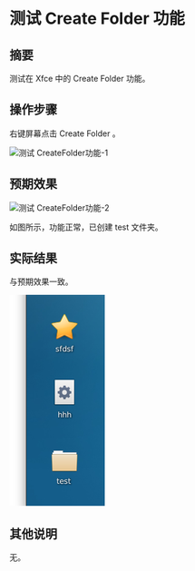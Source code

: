 # 测试 Create Folder 功能

## 摘要

测试在 Xfce 中的 Create Folder 功能。

## 操作步骤

右键屏幕点击 Create Folder 。

![测试 CreateFolder功能-1](./img/测试CreateFolder功能-1.png)

## 预期效果

![测试 CreateFolder功能-2](./img/测试CreateFolder功能-2.png)

如图所示，功能正常，已创建 test 文件夹。

## 实际结果

与预期效果一致。

![测试 CreateFolder功能-3](./img/测试CreateFolder功能-3.png)

## 其他说明

无。
